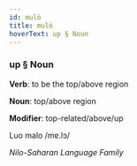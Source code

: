 ```yaml
---
id: mulö
title: mulö
hoverText: up § Noun
---
```


### up § Noun

**Verb**: to be the top/above region

**Noun**: top/above region

**Modifier**: top-related/above/up

Luo malo /mɐ.lɔ/

*Nilo-Saharan Language Family*